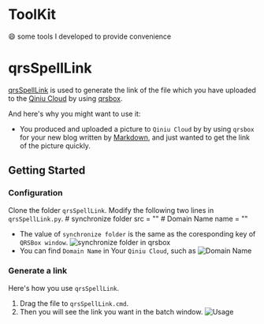 # ToolKit
​:smile: some tools I developed to provide convenience

# qrsSpellLink
[qrsSpellLink]() is used to generate the link of the file which you have uploaded to the [Qiniu Cloud](https://www.qiniu.com) by using [qrsbox](https://developer.qiniu.com/kodo/tools/qrsbox).

And here's why you might want to use it:
* You produced and uploaded a picture to `Qiniu Cloud` by by using `qrsbox` for your new blog written by [Markdown](https://zh.wikipedia.org/zh-cn/Markdown), and just wanted to get the link of the picture quickly.

## Getting Started
### Configuration
Clone the folder `qrsSpellLink`.
Modify the following two lines in `qrsSpellLink.py`.
	# synchronize folder
	src = ""
	# Domain Name
	name = ""
* The value of `synchronize folder` is the same as the coresponding key of `QRSBox window`.
  ![synchronize folder in qrsbox](http://oi0xi3dzx.bkt.clouddn.com/tools/qrs/qrsbox.png)
* You can find `Domain Name` in Your `Qiniu Cloud`, such as
  ![Domain Name](http://oi0xi3dzx.bkt.clouddn.com/tools/qrs/domain_name.png)

### Generate a link
Here's how you use `qrsSpellLink`.
1. Drag the file to `qrsSpellLink.cmd`.
2. Then you will see the link you want in the batch window.
   ![Usage](http://oi0xi3dzx.bkt.clouddn.com/tools/qrs/usage.gif)